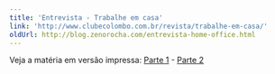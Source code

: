 ```yaml
---
title: 'Entrevista - Trabalhe em casa'
link: 'http://www.clubecolombo.com.br/revista/trabalhe-em-casa/'
oldUrl: http://blog.zenorocha.com/entrevista-home-office.html
---
```


<!-- <p><a href="http://www.clubecolombo.com.br/revista/trabalhe-em-casa/"><img src="/assets/img/posts/entrevista-colombo.jpg"/></a></p> -->

<!-- <p><em>Publicado originalmente na Revista Colombo Premmium.</em></p> -->

<p>Veja a matéria em versão impressa: <a href="/assets/img/posts/revista-colombo-01.jpeg">Parte 1</a> - <a href="/assets/img/posts/revista-colombo-02.jpeg">Parte 2</a></p>

<!-- <p>Home office é um regime de trabalho cada vez mais comum no Brasil que traz vantagens para empresas e profissionais. Segundo Zeno Rocha, engenheiro de software da Liferay Brasil, "Uma das maiores dificuldades diz respeito ao controle do tempo. Trabalhar em casa exige alto grau de responsabilidade, disciplina, organização e comprometimento".</p> -->